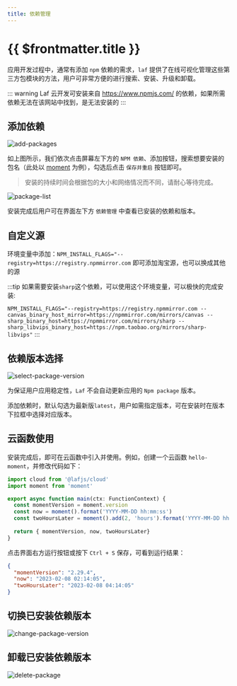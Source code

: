 ```yaml
---
title: 依赖管理
---
```


# {{ $frontmatter.title }}

应用开发过程中，通常有添加 `npm` 依赖的需求，`laf` 提供了在线可视化管理这些第三方包模块的方法，用户可非常方便的进行搜索、安装、升级和卸载。

::: warning
Laf 云开发可安装来自 <https://www.npmjs.com/> 的依赖，如果所需依赖无法在该网站中找到，是无法安装的
:::

## 添加依赖

![add-packages](/doc-images/add-packages.png)

如上图所示，我们依次点击屏幕左下方的 `NPM 依赖`、添加按钮，搜索想要安装的包名（此处以 [moment](https://www.npmjs.com/package/moment) 为例），勾选后点击 `保存并重启` 按钮即可。

> 安装的持续时间会根据包的大小和网络情况而不同，请耐心等待完成。

![package-list](/doc-images/package-list.png)

安装完成后用户可在界面左下方 `依赖管理` 中查看已安装的依赖和版本。

## 自定义源

环境变量中添加：`NPM_INSTALL_FLAGS="--registry=https://registry.npmmirror.com` 即可添加淘宝源，也可以换成其他的源

:::tip
如果需要安装`sharp`这个依赖，可以使用这个环境变量，可以极快的完成安装:

`NPM_INSTALL_FLAGS="--registry=https://registry.npmmirror.com --canvas_binary_host_mirror=https://npmmirror.com/mirrors/canvas --sharp_binary_host=https://npmmirror.com/mirrors/sharp --sharp_libvips_binary_host=https://npm.taobao.org/mirrors/sharp-libvips"`
:::

## 依赖版本选择

![select-package-version](/doc-images/select-package-version.png)

为保证用户应用稳定性，`Laf` 不会自动更新应用的 `Npm package` 版本。

添加依赖时，默认勾选为最新版`latest`，用户如需指定版本，可在安装时在版本下拉框中选择对应版本。

## 云函数使用

安装完成后，即可在云函数中引入并使用。例如，创建一个云函数 `hello-moment`，并修改代码如下：

```typescript
import cloud from '@lafjs/cloud'
import moment from 'moment'

export async function main(ctx: FunctionContext) {
  const momentVersion = moment.version
  const now = moment().format('YYYY-MM-DD hh:mm:ss')
  const twoHoursLater = moment().add(2, 'hours').format('YYYY-MM-DD hh:mm:ss')
  
  return { momentVersion, now, twoHoursLater}
}
```

点击界面右方运行按钮或按下 `Ctrl + S` 保存，可看到运行结果：

```json
{
  "momentVersion": "2.29.4",
  "now": "2023-02-08 02:14:05",
  "twoHoursLater": "2023-02-08 04:14:05"
}
```

## 切换已安装依赖版本

![change-package-version](/doc-images/change-package-version.png)

## 卸载已安装依赖版本

![delete-package](/doc-images/delete-package.png)
